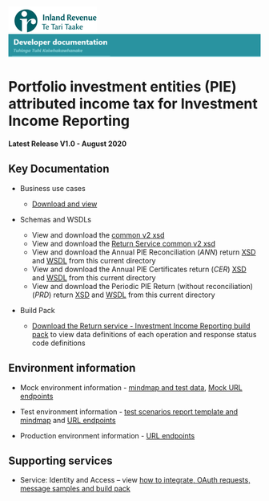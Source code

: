 ![IRD logo](../../Images/IRlogo.gif)
![Software Dev](../../Images/SoftwareDev.png)

# Portfolio investment entities (PIE) attributed income tax for Investment Income Reporting

#### Latest Release V1.0 - August 2020

## Key Documentation

- Business use cases
	- [Download and view](III%20-%20PIE%20-%20GWS%20business%20use%20cases.pdf)
	
- Schemas and WSDLs
	- View and download the [common v2 xsd](../../Common%20XSD/Common.v2.xsd)
	- View and download the [Return Service common v2 xsd](../../Common%20XSD/ReturnCommon.v2.xsd)
	- View and download the Annual PIE Reconciliation (_ANN_) return [XSD](ReturnPIEa.v1.xsd) and [WSDL](PIEaV1DevWsdl.wsdl) from this current directory
	- View and download the Annual PIE Certificates return (_CER_) [XSD](ReturnPIEc.v1.xsd) and [WSDL](PIEcV1DevWsdl.wsdl) from this current directory
	- View and download the Periodic PIE Return (without reconciliation) (_PRD_) return [XSD](ReturnPIEp.v1.xsd) and [WSDL](PIEpV1DevWsdl.wsdl) from this current directory
	
- Build Pack
	- [Download the Return service - Investment Income Reporting build pack](Gateway%20Services%20Build%20Pack%20-%20Return%20Service%20-%20PIE.pdf) to view data definitions of each operation and response status code definitions
	
## Environment information

- Mock environment information - [mindmap and test data](../Test%20Details%20-%20IIR/README.md#mock-environment-information), [Mock URL endpoints](../Test%20Details%20-%20IIR/README.md#mock-environment) 
	
- Test environment information - [test scenarios report template and mindmap](../Test%20Details%20-%20IIR/README.md#test-environment-information) and [URL endpoints](../Test%20Details%20-%20IIR/README.md#test-environment-information)

- Production environment information - [URL endpoints](../Test%20Details%20-%20IIR/README.md#production-environment-information) 

## Supporting services

* Service: Identity and Access – view [how to integrate, OAuth requests, message samples and build pack](https://github.com/InlandRevenue/Gateway_Services-Access/tree/master/Identity%20and%20Access)



